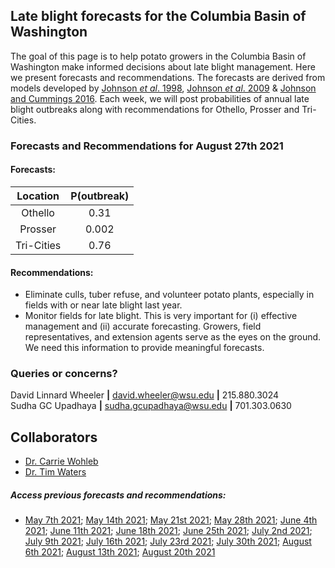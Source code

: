## Late blight forecasts for the Columbia Basin of Washington
The goal of this page is to help potato growers in the Columbia Basin of Washington make informed decisions about late blight management. Here we present forecasts and recommendations. The forecasts are derived from models developed by [Johnson *et al*. 1998](https://apsjournals.apsnet.org/doi/pdfplus/10.1094/PDIS.1998.82.6.642), [Johnson *et al*. 2009](https://apsjournals.apsnet.org/doi/pdfplus/10.1094/PDIS-93-3-0272) & [Johnson and Cummings 2016](https://link.springer.com/article/10.1007/s12230-016-9500-1). Each week, we will post probabilities of annual late blight outbreaks along with recommendations for Othello, Prosser and Tri-Cities.

###  Forecasts and Recommendations for August 27th 2021
#### Forecasts:

| Location | P(outbreak) |
| :---: | :---: |
| Othello | 0.31 |
| Prosser | 0.002 |
| Tri-Cities | 0.76 |

#### Recommendations:

* Eliminate culls, tuber refuse, and volunteer potato plants, especially in fields with or near late blight last year.
* Monitor fields for late blight. This is very important for (i) effective management and (ii) accurate forecasting. Growers, field representatives, and extension agents serve as the eyes on the ground. We need this information to provide meaningful forecasts.

### Queries or concerns?
David Linnard Wheeler **|** david.wheeler@wsu.edu **|** 215.880.3024  
Sudha GC Upadhaya **|** sudha.gcupadhaya@wsu.edu **|** 701.303.0630

## Collaborators
- [Dr. Carrie Wohleb](http://potatoes.wsu.edu/personnel/wohleb/)
- [Dr. Tim Waters](http://potatoes.wsu.edu/personnel/waters/)

##### Access previous forecasts and recommendations:
* [May 7th 2021](https://github.com/d-linnard/LateBlight/blob/main/Forecasts%26Recommendations/May_7_2021.md); [May 14th 2021](https://github.com/d-linnard/LateBlight/blob/main/Forecasts%26Recommendations/May_14_2021.md); [May 21st 2021](https://github.com/d-linnard/LateBlight/blob/main/Forecasts%26Recommendations/May_21_2021.md); [May 28th 2021](https://github.com/d-linnard/LateBlight/blob/main/Forecasts%26Recommendations/May_28_2021.md); [June 4th 2021](https://github.com/d-linnard/LateBlight/blob/main/Forecasts%26Recommendations/June_4_2021.md); [June 11th 2021](https://github.com/d-linnard/LateBlight/blob/main/Forecasts%26Recommendations/June_11_2021.md); [June 18th 2021](https://github.com/d-linnard/LateBlight/blob/main/Forecasts%26Recommendations/June_18_2021.md); [June 25th 2021](https://github.com/d-linnard/LateBlight/blob/main/Forecasts%26Recommendations/June_25_2021.md); [July 2nd 2021](https://github.com/d-linnard/LateBlight/blob/main/Forecasts%26Recommendations/July_2_2021.md); [July 9th 2021](https://github.com/d-linnard/LateBlight/blob/main/Forecasts%26Recommendations/July_9_2021.md); [July 16th 2021](https://github.com/d-linnard/LateBlight/blob/main/Forecasts%26Recommendations/July_16_2021.md); [July 23rd 2021](https://github.com/d-linnard/LateBlight/blob/main/Forecasts%26Recommendations/July_23_2021.md); [July 30th 2021](https://github.com/d-linnard/LateBlight/blob/main/Forecasts%26Recommendations/July_30_2021.md); [August 6th 2021](https://github.com/d-linnard/LateBlight/blob/main/Forecasts%26Recommendations/Aug_6_2021.md); [August 13th 2021](https://github.com/d-linnard/LateBlight/blob/main/Forecasts%26Recommendations/Aug_13_2021.md); [August 20th 2021](https://github.com/d-linnard/LateBlight/blob/main/Forecasts%26Recommendations/Aug_20_2021.md)
